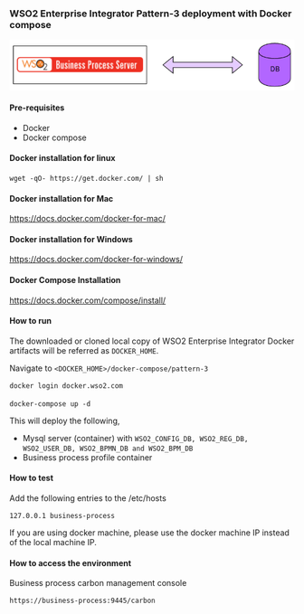 ### WSO2 Enterprise Integrator Pattern-3 deployment with Docker compose

![pattern-design](../patterns/design/wso2ei-6.1.1-pattern-3.png)

#### Pre-requisites

 * Docker
 * Docker compose

#### Docker installation for linux
```
wget -qO- https://get.docker.com/ | sh
```

#### Docker installation for Mac

https://docs.docker.com/docker-for-mac/

#### Docker installation for Windows

https://docs.docker.com/docker-for-windows/

#### Docker Compose Installation

https://docs.docker.com/compose/install/

#### How to run

The downloaded or cloned local copy of WSO2 Enterprise Integrator Docker artifacts will be referred as `DOCKER_HOME`.

Navigate to `<DOCKER_HOME>/docker-compose/pattern-3`

```
docker login docker.wso2.com 

docker-compose up -d
```

This will deploy the following,

* Mysql server (container) with `WSO2_CONFIG_DB, WSO2_REG_DB, WSO2_USER_DB, WSO2_BPMN_DB and WSO2_BPM_DB`
* Business process profile container 

#### How to test

Add the following entries to the /etc/hosts
```
127.0.0.1 business-process
```

If you are using docker machine, please use the docker machine IP instead of the local machine IP.

#### How to access the environment

Business process carbon management console

```
https://business-process:9445/carbon
```
